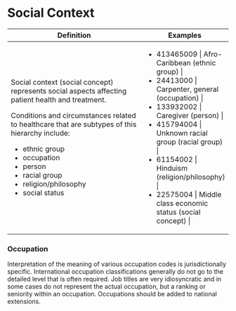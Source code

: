 # Social Context

<table><thead><tr><th width="408.3533935546875">Definition</th><th>Examples</th></tr></thead><tbody><tr><td><p>Social context (social concept) represents social aspects affecting patient health and treatment.</p><p>Conditions and circumstances related to healthcare that are subtypes of this hierarchy include:</p><ul><li>ethnic group</li><li>occupation</li><li>person</li><li>racial group</li><li>religion/philosophy</li><li>social status</li></ul></td><td><ul><li>413465009 | Afro-Caribbean (ethnic group) |</li><li>24413000 | Carpenter, general (occupation) |</li><li>133932002 | Caregiver (person) |</li><li>415794004 | Unknown racial group (racial group) |</li><li>61154002 | Hinduism (religion/philosophy) |</li><li>22575004 | Middle class economic status (social concept) |</li></ul></td></tr></tbody></table>

### Occupation <a href="#occupation" id="occupation"></a>

Interpretation of the meaning of various occupation codes is jurisdictionally specific. International occupation classifications generally do not go to the detailed level that is often required. Job titles are very idiosyncratic and in some cases do not represent the actual occupation, but a ranking or seniority within an occupation.  Occupations should be added to national extensions.
